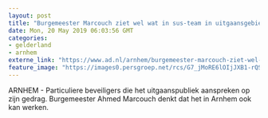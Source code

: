```yaml
---
layout: post
title: "Burgemeester Marcouch ziet wel wat in sus-team in uitgaansgebied"
date: Mon, 20 May 2019 06:03:56 GMT
categories: 
- gelderland 
- arnhem 
externe_link: "https://www.ad.nl/arnhem/burgemeester-marcouch-ziet-wel-wat-in-sus-team-in-uitgaansgebied~af1cfdbf/"
feature_image: "https://images0.persgroep.net/rcs/G7_jMoRE6lOIjJXB1-rQSviWvwA/diocontent/138411591/_fitwidth/400/?appId=21791a8992982cd8da851550a453bd7f&quality=0.7"
---
```


ARNHEM - Particuliere beveiligers die het uitgaanspubliek aanspreken op zijn gedrag. Burgemeester Ahmed Marcouch denkt dat het in Arnhem ook kan werken.
